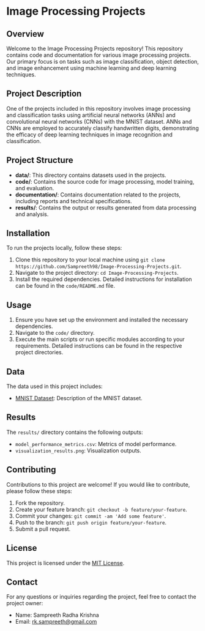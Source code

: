 # Image Processing Projects

## Overview
Welcome to the Image Processing Projects repository! This repository contains code and documentation for various image processing projects. Our primary focus is on tasks such as image classification, object detection, and image enhancement using machine learning and deep learning techniques.

## Project Description
One of the projects included in this repository involves image processing and classification tasks using artificial neural networks (ANNs) and convolutional neural networks (CNNs) with the MNIST dataset. ANNs and CNNs are employed to accurately classify handwritten digits, demonstrating the efficacy of deep learning techniques in image recognition and classification.

## Project Structure
- **data/**: This directory contains datasets used in the projects.
- **code/**: Contains the source code for image processing, model training, and evaluation.
- **documentation/**: Contains documentation related to the projects, including reports and technical specifications.
- **results/**: Contains the output or results generated from data processing and analysis.

## Installation
To run the projects locally, follow these steps:
1. Clone this repository to your local machine using `git clone https://github.com/Sampreeth98/Image-Processing-Projects.git`.
2. Navigate to the project directory: `cd Image-Processing-Projects`.
3. Install the required dependencies. Detailed instructions for installation can be found in the `code/README.md` file.

## Usage
1. Ensure you have set up the environment and installed the necessary dependencies.
2. Navigate to the `code/` directory.
3. Execute the main scripts or run specific modules according to your requirements. Detailed instructions can be found in the respective project directories.

## Data
The data used in this project includes:
- [MNIST Dataset](data/mnist): Description of the MNIST dataset.


## Results
The `results/` directory contains the following outputs:
- `model_performance_metrics.csv`: Metrics of model performance.
- `visualization_results.png`: Visualization outputs.

## Contributing
Contributions to this project are welcome! If you would like to contribute, please follow these steps:
1. Fork the repository.
2. Create your feature branch: `git checkout -b feature/your-feature`.
3. Commit your changes: `git commit -am 'Add some feature'`.
4. Push to the branch: `git push origin feature/your-feature`.
5. Submit a pull request.

## License
This project is licensed under the [MIT License](LICENSE).

## Contact
For any questions or inquiries regarding the project, feel free to contact the project owner:
- Name: Sampreeth Radha Krishna
- Email: rk.sampreeth@gmail.com
